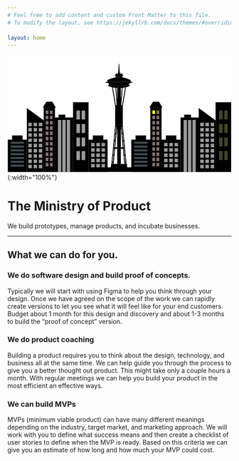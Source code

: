 ```yaml
---
# Feel free to add content and custom Front Matter to this file.
# To modify the layout, see https://jekyllrb.com/docs/themes/#overriding-theme-defaults

layout: home
---
```

![Hi](/assets/images/OneRoomWorking.png){:width="100%"}
# The Ministry of Product
We build prototypes, manage products, and incubate businesses.

---

## What we can do for you.

### We do software design and build proof of concepts.

Typically we will start with using Figma to help you think through your design.  Once we have agreed on the scope of the work we can rapidly create versions to let you see what it will feel like for your end customers.  Budget about 1 month for this design and discovery and about 1-3 months to build the “proof of concept” version.

### We do product coaching

Building a product requires you to think about the design, technology, and business all at the same time. We can help guide you through the process to give you a better thought out product. This might take only a couple hours a month. With regular meetings we can help you build your product in the most efficient an effective ways.

### We can build MVPs

MVPs (minimum viable product) can have many different meanings depending on the industry, target market, and marketing approach. We will work with you to define what success means and then create a checklist of user stories to define when the MVP is ready. Based on this criteria we can give you an estimate of how long and how much your MVP could cost.
